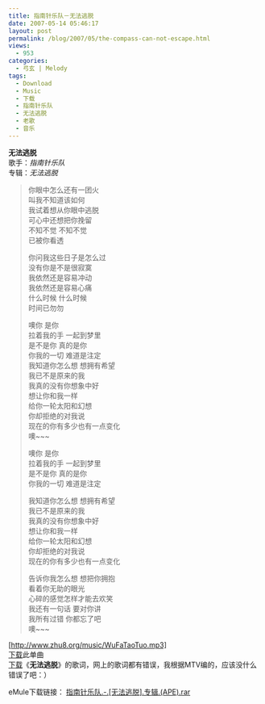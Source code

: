 ```yaml
---
title: 指南针乐队－无法逃脱
date: 2007-05-14 05:46:17
layout: post
permalink: /blog/2007/05/the-compass-can-not-escape.html
views:
  - 953
categories:
  - 弓玄 | Melody
tags:
  - Download
  - Music
  - 下载
  - 指南针乐队
  - 无法逃脱
  - 老歌
  - 音乐
---
```

**无法逃脱**  
歌手：*指南针乐队*  
专辑：*无法逃脱*

> 你眼中怎么还有一团火  
> 叫我不知道该如何  
> 我试着想从你眼中逃脱  
> 可心中还想把你挽留  
> 不知不觉 不知不觉  
> 已被你看透
> 
> 你问我这些日子是怎么过  
> 没有你是不是很寂寞  
> 我依然还是容易冲动  
> 我依然还是容易心痛  
> 什么时候 什么时候  
> 时间已勿勿
> 
> 噢你 是你  
> 拉着我的手 一起到梦里  
> 是不是你 真的是你  
> 你我的一切 难道是注定  
> 我知道你怎么想 想拥有希望  
> 我已不是原来的我  
> 我真的没有你想象中好  
> 想让你和我一样  
> 给你一轮太阳和幻想  
> 你却拒绝的对我说  
> 现在的你有多少也有一点变化  
> 噢~~~
> 
> 噢你 是你  
> 拉着我的手 一起到梦里  
> 是不是你 真的是你  
> 你我的一切 难道是注定
> 
> 我知道你怎么想 想拥有希望  
> 我已不是原来的我  
> 我真的没有你想象中好  
> 想让你和我一样  
> 给你一轮太阳和幻想  
> 你却拒绝的对我说  
> 现在的你有多少也有一点变化
> 
> 告诉你我怎么想 想把你拥抱  
> 看着你无助的眼光  
> 心碎的感觉怎样才能去欢笑  
> 我还有一句话 要对你讲  
> 我所有过错 你都忘了吧  
> 噢~~~

[http://www.zhu8.org/music/WuFaTaoTuo.mp3]  
<span class="dl"><a href="http://www.box.net/shared/1na0zxtx6b" title="单曲 无法逃脱" target="_blank">下载</a></span>此单曲  
<span class="dl"><a href="http://www.box.net/shared/1na0zxtx6b" title="歌词 无法逃脱" target="_blank">下载</a></span>《**无法逃脱**》的歌词，网上的歌词都有错误，我根据MTV编的，应该没什么错误了吧：）

<!--eMule-->

  
eMule下载链接： [指南针乐队.-.[无法逃脱].专辑.(APE).rar][1] 

<!--End eMule-->

 [1]: ed2k://%7Cfile%7C%E6%8C%87%E5%8D%97%E9%92%88%E4%B9%90%E9%98%9F.-.%5B%E6%97%A0%E6%B3%95%E9%80%83%E8%84%B1%5D.%E4%B8%93%E8%BE%91.%28APE%29.rar%7C362624802%7Cce06927067c9d448f92347c935f294da%7Ch=3BJF3S56OMH7UVBKOCDJP3CZ2JR5XHCI%7C/